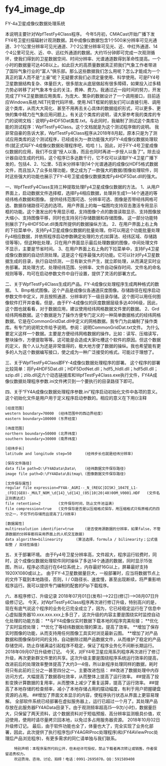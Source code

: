 # fy4_image_dp

FY-4a卫星成像仪数据处理系统

本说明主要针对WpfTestFy4Class程序。
    今年5月初，CMACast开始广播下发FY4号卫星扫描辐射计观测数据。其中成像仪数据包含1个500米分辨率可见光通道、3个1公里分辨率可见光通道、7个2公里分辨率可见光、近、中红外通道、14个4公里可见光、近、中、远红外通道的数据。大约15分钟即可完成一次观测循环，使我们得到的卫星数据空间、时间分辨率、光谱通道数得到革命性提高。一个小时的数据量可达4GB以上。如此巨大的高质量数据真正把我们气象工作者带进了国际气象行业的“富人”俱乐部。那么这些数据我们怎么用呢？怎么才能成为一个真正的富人而不是“土豪”呢？无疑要求我们必须定量使用、科学使用。可是FY4号卫星数据结构复杂、体量巨大，很多朋友从底层做起有很多障碍，如果投入过多精力势必转移了对气象本专业的关注，费神、费力。我通过近一段时间的努力，开发完成了FY4卫星数据应用类库，为庞大、繁杂的数据设计了一个调用接口，目前适应Windows系统.NET托管代码环境，使用.NET框架的朋友们可以直接引用、调用这个类库，从而大大简化、甚至不用再去关心具体的数据组织形式，可以更多、更快的集中精力在气象应用问题上。有关这个类库的说明，请大家参考我的类库的专门的说明文档：说明Fy4HDF5Dat类库.txt。与此同时，我编制了测试这个类库功能的测试程序：WpfTestFy4Class。这个文档就是为这个测试程序做的说明。
    我非常自豪的告诉大家，WpfTestFy4Class程序从2018年8月起，原本只是为了测试应用类库的这个测试程序，已经成长为一款功能强大的FY-4成像仪数据处理软件(就正式叫FY-4成像仪数据处理程序吧，哈哈！)。因此，对于FY-4号卫星成像仪数据的应用，我们不仅是“授人以渔，而且也同时再进一步授人以鱼了”。除去设计器自动生成的代码，这个程序已多达数千行，它不仅可以读取FY-4卫星广播下发的，包括4、2、1公里、5百米分辨率1到14个光谱通道的成像仪HDF5格式数据文件，而且加入了众多处理功能，使之成为了一款强大的数据/图像处理软件，同时这些强大的功能也展示了FY-4号卫星成像仪数据类库Fy4HDF5Dat.dll的强大。
    
一、WpfTestFy4Class支持三种提取处理Fy4卫星成像仪数据的方法。
      1、从用户界面上，启动数据文件选择框，选择Fy4相应数据，处理并生成1—14个通道的等经纬格点数据和图像。
           提供经纬范围可选、分辨率可选、图像是否带经纬网格可选、数据存储路径可选的选项。
           用户界面上的每一幅图均支持双击激活专用显示框的功能。这个激发出的专用显示框，支持图像个点的数值读取显示、支持图像放大缩小、支持图像平移，同时也支持另行存储数据和存储图像。
           这一部分功能特别展示了Fy4HDF5Dat.dll类库所提供的数据操纵方法。
      2、在用户界面上右上角的下拉菜单中，支持Fy4卫星成像仪数据的批量处理。你可以用这个功能批量处理Fy4相应数据，并依照程序启动参数确定处理的方式(如算法、经纬区域、存储路径等等)，但这种批处理，只在用户界面显示最后处理数据的图像，中间处理文件不显示，主要是节省时间。
      3、在用户界面上右上角的下拉菜单中，支持Fy4卫星成像仪数据的自动侦测处理。这是这个程序最强大的功能。它可以针对Fy4卫星数据生成的目录，执行自动侦测，一旦有新文件产生，就立即处理，从而满足实时业务部署。其处理方式、处理经纬范围、分辨率、文件自动保存时间、文件名的命名规则等等，均可在启动参数文件中自行设置，提供了灵活的部署方式。

二、关于WpfTestFy4Class生成的产品。FY-4成像仪处理程序生成两种格式的数据。
      1、Bmp格式图像。这个产品是成像仪各通道灰度图像。存储路径在程序启动参数文件中定义，并且按照通道、分辨率的下一级目录存储。这个图可以用任何图像软件打开并查看。但是，由于FY-4成像仪的灰度数据层级多达4096级，因此，这个图也就看看，对于数据应用，建议使用经纬网格数据文件里的数据。
      2、Grd经纬网格数据。这个数据是为了操作方便专门定义的一种简单数据格式的经纬网格数据。它是在CommonGridDat.dll中定义的网格数据。我专门为此编制了操作类库。有专门的说明文件给予说明。参阅：说明CommonGridDat.txt文件。
      为什么要定义这样一个数据。主要是方便经纬网格数据的操作。比如：读写、压缩读写，整块操作，方便提取等等。这可能是会造成大家吐槽这个软件的原因。但这个数据的定义，我个人认为还是非常值得的，极大地方便了数据的操纵。我也希望能有更多的人为这个数据编写接口，使之成为一种广泛接受的格式。可能过于理想了。

三、关于WpfTestFy4Class即FY-4成像仪数据处理程序的部署。
      这个程序的部署比较简单：将Fy4HDF5Dat.dll；HDF5DotNet.dll；hdf5_hldll.dll；hdf5dll.dll；szip.dll；zlib.dll这六个动态链接库和WpfTestFy4Class.exe执行文件，FY4A成像仪数据处理程序参数.ini文件拷贝到一个要执行的目录路径下即可。

四、关于“FY4A成像仪数据处理程序参数.ini”程序启动初始化文件中各项的意义。
      这个初始化文件是用户用于定义程序启动参数的。相应的意义在下用()注释
      
	[经度范围]
	western boundary=70000	(经纬范围中的西边界经度)
	eastern boundary=100000	(东界经度)

	[纬度范围]
	northern boundary=50000	(北界纬度)
	southern boundary=30000	(南界纬度)

	[经纬步长]
	latitude and longitude step=50		(经纬步长也就是经纬分辨率)

	[保存文件路径]
	data file path=D:\FY4AData\Data\	(经纬数据文件保存路径)
	image file path=D:\FY4AData\Bitmap\	(图像数据文件保存路径)

	[文件保存属性]
	regular file expression=FY4A-_AGRI--_N_(REGC|DISK)_1047E_L1-_(FDI|GEO)-_MULT_NOM_\d{14}_\d{14}_(05|10|20|40)00M_V0001.HDF	(文件名正则表达式)
	file retention=2		(文件保存时间，防止文件池溢满)
	file compression=true	(文件保存是否是以压缩格式保存，用压缩格式只有原格式的四分之一，不仅节约存储而且提高了I/O效率)

	[数据属性]
	multiresolution identifier=true		(是否使用源数据的分辨率，如果false，不管源数据的分辨率都将采用界面上的人机交互数据)
	data algorithm=bilinearity		(算法选择，formula / bilinearity；公式值取整 / 双线性插值)

五、关于部署环境。
      由于Fy4号卫星分辨率高，文件超大，程序运行较费时，同时，这个成像仪数据处理软件同时操纵了多达14个通道的数据，同时显示15张图，所以，程序必须运行在64位系统上，内存最好16G以上，屏幕最好支持1920X1080或以上。
      由于FY-4卫星数据量巨大，一般部署时，应当将数据节点上的文件下载到本地路径，否则，I / O路径长、速度慢，甚至出现断续，将严重影响程序运行。我可以提供专门编制的配套的Ftp下载程序。

六、本程序修订、升级记录
       2018年07月01日(发布)——>22日(修订)——>08月07日升级修订记。
          今天，对WpfTestFy4Class程序再次进行修订升级，特别高兴的是，现在有底气说这个程序的业务化已完全成立了，因为，它已经稳定运行在了信息中心虚拟服务器10.xxx.xxx.xxx上多日了，这次升级的内容主要是围绕实时监控自动化处理的功能方面：
          **与FY4成像仪实时数据下载本地的程序完美衔接；
          **优化了实时监控处理；
          **优化了等经纬数据处理的算法，提高了效率。
          **增加了保存实时图像的功能，从而支持用任何图像工具实时浏览最新云图。
          **增加了对产品数据和图像保存时间的支持，自动删除过期产品数据文件，从而维护了稳定的产品存储空间，防止存储满溢引起程序不稳定，保证了程序业务化不间断长期运行。
      2018年09月07日升级修订记。
          今天，对FY4号卫星应用系列程序再次进行了修订升级，再次更新群文件里的共享。这次升级主要是围绕程序系统运行效率的提高，改进前后的处理效率整体提高了大约3—4倍，所以新程序处理同样的数据，耗时将只有此前的三分之一甚至四分之一。主要改进包括：
          ##改进了数据处理中内存访问方式，大幅提高了数据吞吐效率，从而整体上提高了运行效率。
          ##提高了投影变换计算数据的复用率，从而整体上减少了重复运算，提高了运行效率。
          ##提高了本地存储的检查频率，减小了本地存储占用的摆动幅度，有利于用户把握硬盘资源的占用。
          ##增加了界面文本显示的内容，使程序执行状态从界面上更容易理解。
         全部软件系统已经部署在虚拟服务器上，运行已超过一个月了。其处理产品存放在此服务器FY4AData目录下。由于观测频率超高(5—9次/小时)，数据量巨大，只保留了两天资料，这个数据资料对于短临预报、高分辨率监测极具价值，欢迎使用，使用时请尽量拷贝回本地，以免过多占用服务器资源。
      2018年10月02日升级修订记。
      最后，由于软件功能也全了，体量也大了，完全实现了业务化部署，因此，此次提供了执行程序包(FY4AGRIProc处理程序)和(FY4AViewProc处理后产品浏览程序)，有更多需求的同仁请单独与我们联系。

        特别声明：本程序虽然代码公开，但未经许可授权，禁止下载者再次转让或销售，作者保留追责权力。
        欢迎质询、咨询、讨论、拍砖！电话：0991-2695070。QQ：591589408
